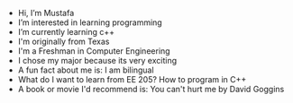 - Hi, I’m Mustafa
- I’m interested in learning programming
- I’m currently learning c++
- I'm originally from Texas
- I'm a Freshman in Computer Engineering
- I chose my major because its very exciting
- A fun fact about me is:  I am bilingual
- What do I want to learn from EE 205?  How to program in C++
- A book or movie I'd recommend is:  You can't hurt me by David Goggins

